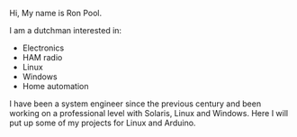 Hi, My name is Ron Pool.

I am a dutchman interested in:
- Electronics
- HAM radio
- Linux
- Windows
- Home automation

I have been a system engineer since the previous century and been working on a professional level with Solaris, Linux and Windows. 
Here I will put up some of my projects for Linux and Arduino.



